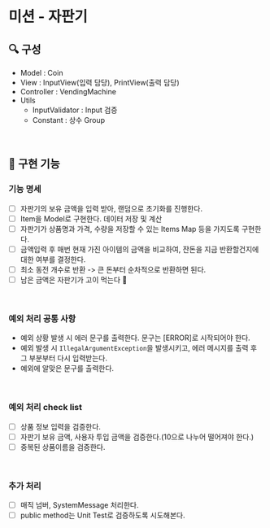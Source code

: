 # 미션 - 자판기

## 🔍 구성

- Model : Coin
- View : InputView(입력 담당), PrintView(출력 담당)
- Controller : VendingMachine
- Utils
    - InputValidator : Input 검증
    - Constant : 상수 Group

<br>

## 🔧 구현 기능

### 기능 명세
- [ ] 자판기의 보유 금액을 입력 받아, 랜덤으로 초기화를 진행한다.
- [ ] Item을 Model로 구현한다. 데이터 저장 및 계산
- [ ] 자판기가 상품명과 가격, 수량을 저장할 수 있는 Items Map 등을 가지도록 구현한다.
- [ ] 금액입력 후 매번 현재 가진 아이템의 금액을 비교하여, 잔돈을 지금 반환할건지에 대한 여부를 결정한다.
- [ ] 최소 동전 개수로 반환 -> 큰 돈부터 순차적으로 반환하면 된다. 
- [ ] 남은 금액은 자판기가 고이 먹는다 🤯

<br>

### 예외 처리 공통 사항
- 예외 상황 발생 시 에러 문구를 출력한다. 문구는 [ERROR]로 시작되어야 한다.
- 예외 발생 시 `IllegalArgumentException`을 발생시키고, 에러 메시지를 출력 후 그 부분부터 다시 입력받는다.
- 예외에 알맞은 문구를 출력한다.

<br>

### 예외 처리 check list
- [ ] 상품 정보 입력을 검증한다.
- [ ] 자판기 보유 금액, 사용자 투입 금액을 검증한다.(10으로 나누어 떨어져야 한다.)
- [ ] 중복된 상품이름을 검증한다.

<br>

### 추가 처리
- [ ] 매직 넘버, SystemMessage 처리한다.
- [ ] public method는 Unit Test로 검증하도록 시도해본다.
